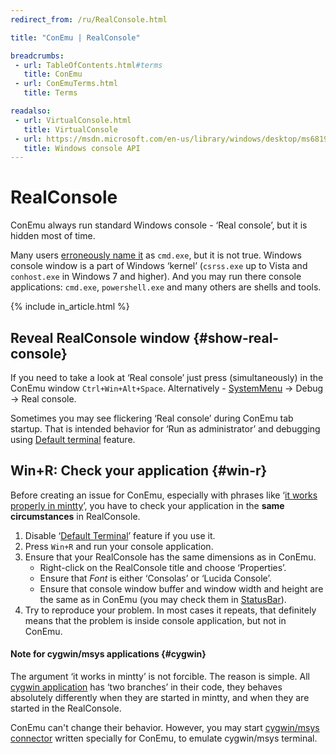```yaml
---
redirect_from: /ru/RealConsole.html

title: "ConEmu | RealConsole"

breadcrumbs:
 - url: TableOfContents.html#terms
   title: ConEmu
 - url: ConEmuTerms.html
   title: Terms

readalso:
 - url: VirtualConsole.html
   title: VirtualConsole
 - url: https://msdn.microsoft.com/en-us/library/windows/desktop/ms681913.aspx
   title: Windows console API
---
```


# RealConsole

ConEmu always run standard Windows console - ‘Real console’,
but it is hidden most of time.

Many users [erroneously name it](Delusions.html#delusion-2) as `cmd.exe`,
but it is not true. Windows console window is a part of Windows ‘kernel’
(`csrss.exe` up to Vista and `conhost.exe` in Windows 7 and higher).
And you may run there console applications:
`cmd.exe`, `powershell.exe` and many others are shells and tools.

{% include in_article.html %}



## Reveal RealConsole window  {#show-real-console}

If you need to take a look at ‘Real console’ just press (simultaneously)
in the ConEmu window `Ctrl+Win+Alt+Space`.
Alternatively - [SystemMenu](SystemMenu.html) -> Debug -> Real console.

Sometimes you may see flickering ‘Real console’ during ConEmu tab startup.
That is intended behavior for ‘Run as administrator’ and debugging using
[Default terminal](DefaultTerminal.html) feature.



## Win+R: Check your application  {#win-r}

Before creating an issue for ConEmu, especially with phrases like
‘[it works properly in mintty](CygwinMsys.html)’,
you have to check your application in the **same circumstances** in RealConsole.

1. Disable ‘[Default Terminal](DefaultTerminal.html)’ feature if you use it.
2. Press `Win+R` and run your console application.
3. Ensure that your RealConsole has the same dimensions as in ConEmu.
   * Right-click on the RealConsole title and choose ‘Properties’.
   * Ensure that *Font* is either ‘Consolas’ or ‘Lucida Console’.
   * Ensure that console window buffer and window width and height
     are the same as in ConEmu (you may check them in [StatusBar](StatusBar.html)).
4. Try to reproduce your problem. In most cases it repeats, that definitely means
   that the problem is inside console application, but not in ConEmu.

#### Note for cygwin/msys applications  {#cygwin}

The argument ‘it works in mintty’ is not forcible. The reason is simple.
All [cygwin application](CygwinMsys.html) has ‘two branches’ in their code,
they behaves absolutely differently when they are started in mintty,
and when they are started in the RealConsole.

ConEmu can't change their behavior.
However, you may start [cygwin/msys connector](CygwinMsysConnector.html)
written specially for ConEmu, to emulate cygwin/msys terminal.
